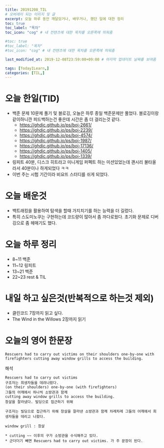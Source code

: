 ```yaml
---
title: 20191208_TIL
# 오버레이 되는 이미지 및 글
excerpt: 오늘 하루 동안 깨달았거나, 배우거나, 했던 일에 대한 정리
toc: true
toc_label: "목차"
toc_icon: "cog" # 내 컨텐츠에 대한 목차를 오른쪽에 띄워줌

#toc: true
#toc_label: "목차"
#toc_icon: "cog" # 내 컨텐츠에 대한 목차를 오른쪽에 띄워줌

last_modified_at: 2019-12-08T23:59:00+09:00 # 마지막 업데이트 날짜를 보여줌

tags: [TodayILearn,]
categories: [TIL,]
---
```


# 오늘 한일(TID)
* 백준 문제 10문제 풀기 및 블로깅, 오늘은 하루 종일 백준문제만 풀었다. 블로깅이랑 같이하니깐 피드백하는건 좋은데 시간은 좀 더 걸리는것 같다.
    * <https://ghdic.github.io/ps/boj-2661/>
    * <https://ghdic.github.io/ps/boj-2239/>
    * <https://ghdic.github.io/ps/boj-4574/>
    * <https://ghdic.github.io/ps/boj-1987/>
    * <https://ghdic.github.io/ps/boj-17136/>
    * <https://ghdic.github.io/ps/boj-1405/>
    * <https://ghdic.github.io/ps/boj-1339/>
* 링피트 40분, 디스크 히트라고 미니게임 퍼펙트 하는 미션있었는데 괜시리 불타올라서 40분이나 하게되었다 ㅋㅋ
* 이번 주는 시험 기간이라 비요뜨 스터디를 쉬게 되었다.

# 오늘 배운것
* 백트래킹을 활용하여 탐색을 할때 가지치기를 하는 능력을 더 길렀다.
* 특히 스도미노쿠는 구현하는데 코드량이 많아서 좀 까다로웠다. 초기화 문제로 디버깅으로 좀 헤매기도 했다.

# 오늘 하루 정리
* 8~11 백준
* 11~12 링피트
* 13~21 백준
* 22~23 rest & TIL

# 내일 하고 싶은것(반복적으로 하는것 제외)
* 클린코드 7장까지 읽고 싶다.
* The Wind in the Willows 2장까지 읽기


# 오늘의 영어 한문장
```
Rescuers had to carry out victims on their shoulders one-by-one with firefighters cutting away window grills to access the building.
```
해석
```
Rescuers had to carry out victims
구조자는 희생자들을 데려나왔다.
(on their shoulders) one-by-one (with firefighters)
그들의 어깨에서 하나씩 소방관과 함께
cutting away window grills to access the building.
창살을 잘라냈다. 빌딩으로 접근하기 위해

구조자는 빌딩으로 접근하기 위해 창살을 잘라낸 소방관과 함께 차례차례 그들의 어깨에서 희생자들을 데리고 나왔다.

window grill : 창살

* cutting ~~ 이후의 구가 소방관을 수식해주고 있다.
* 군더더기 빼면 Rescuers had to carry out victims. 가 주 문장이 된다.
```